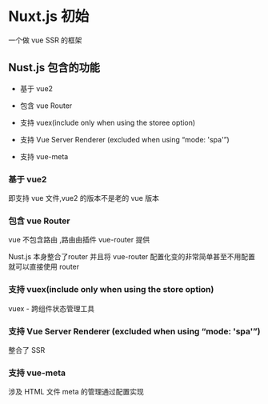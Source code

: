 # Nuxt.js 初始

一个做 vue SSR 的框架

## Nust.js 包含的功能

+ 基于 vue2 

+ 包含 vue Router

+ 支持 vuex(include only when using the storee option)

+ 支持 Vue Server Renderer (excluded when using “mode: 'spa'”)

+ 支持 vue-meta

### 基于 vue2

即支持 vue 文件,vue2 的版本不是老的 vue 版本

### 包含 vue Router

vue 不包含路由 ,路由由插件 vue-router 提供

Nust.js 本身整合了router 并且将 vue-router 配置化变的非常简单甚至不用配置就可以直接使用 router

### 支持 vuex(include only when using the store option)

vuex - 跨组件状态管理工具


### 支持 Vue Server Renderer (excluded when using “mode: 'spa'”)

整合了 SSR

### 支持 vue-meta

涉及 HTML 文件 meta 的管理通过配置实现
